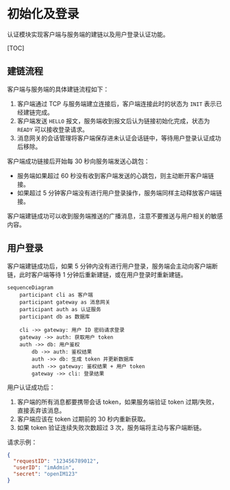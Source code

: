 # 初始化及登录

认证模块实现客户端与服务端的建链以及用户登录认证功能。

[TOC]

## 建链流程

客户端与服务端的具体建链流程如下：

1. 客户端通过 TCP 与服务端建立连接后，客户端连接此时的状态为 `INIT` 表示已经建链完成。
2. 客户端发送 `HELLO` 报文，服务端收到报文后认为链接初始化完成，状态为 `READY` 可以接收登录请求。
3. 消息网关的会话管理将客户端保存进未认证会话链中，等待用户登录认证成功后移除。

客户端成功链接后开始每 30 秒向服务端发送心跳包：

- 服务端如果超过 60 秒没有收到客户端发送的心跳包，则主动断开客户端链接。
- 如果超过 5 分钟客户端没有进行用户登录操作，服务端同样主动释放客户端链接。

客户端建链成功可以收到服务端推送的广播消息，注意不要推送与用户相关的敏感内容。

## 用户登录

客户端建链成功后，如果 5 分钟内没有进行用户登录，服务端会主动向客户端断链，此时客户端等待 1 分钟后重新建链，或在用户登录时重新建链。

```mermaid
sequenceDiagram
    participant cli as 客户端
    participant gateway as 消息网关
    participant auth as 认证服务
    participant db as 数据库

    cli ->> gateway: 用户 ID 密码请求登录
    gateway ->> auth: 获取用户 token
    auth ->> db: 用户鉴权
		db ->> auth: 鉴权结果
		auth ->> db: 生成 token 并更新数据库
		auth ->> gateway: 鉴权结果 + 用户 token
		gateway ->> cli: 登录结果
```

用户认证成功后：

1. 客户端的所有消息都要携带会话 token，如果服务端验证 token 过期/失败，直接丢弃该消息。
2. 客户端应该在 token 过期前的 30 秒内重新获取。
3. 如果 token 验证连续失败次数超过 3 次，服务端将主动与客户端断链。

请求示例：

```json
{
  "requestID": "123456789012",
  "userID": "imAdmin",
  "secret": "openIM123"
}
```

